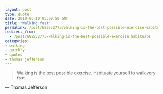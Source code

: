```yaml
---
layout: post
type: quote
date: 2010-06-10 05:00:50 GMT
title: "Walking fast"
permalink: /post/682552773/walking-is-the-best-possible-exercise-habituate
redirect_from: 
  - /post/682552773/walking-is-the-best-possible-exercise-habituate
categories:
- walking
- quickly
- quotes
- thomas jefferson
---
```

<blockquote>Walking is the best possible exercise. Habituate yourself to walk very fast.</blockquote>
<p>— Thomas Jefferson</p>